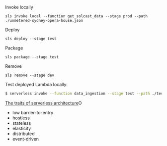 Invoke locally
```
sls invoke local --function get_solcast_data --stage prod --path ./unmetered-sydney-opera-house.json
```
Deploy
```
sls deploy --stage test
```
Package
```
sls package --stage test
```

Remove
```
sls remove --stage dev
```

Test deployed Lambda locally:

```bash
$ serverless invoke --function data_ingestion --stage test --path ./test_data/test-sunrise.json --aws-profile gridcog-dev
```

[The traits of serverless architecture](https://www.thoughtworks.com/insights/blog/traits-serverless-architecture)O

- low barrier-to-entry
- hostless
- stateless
- elasticity
- distributed
- event-driven
